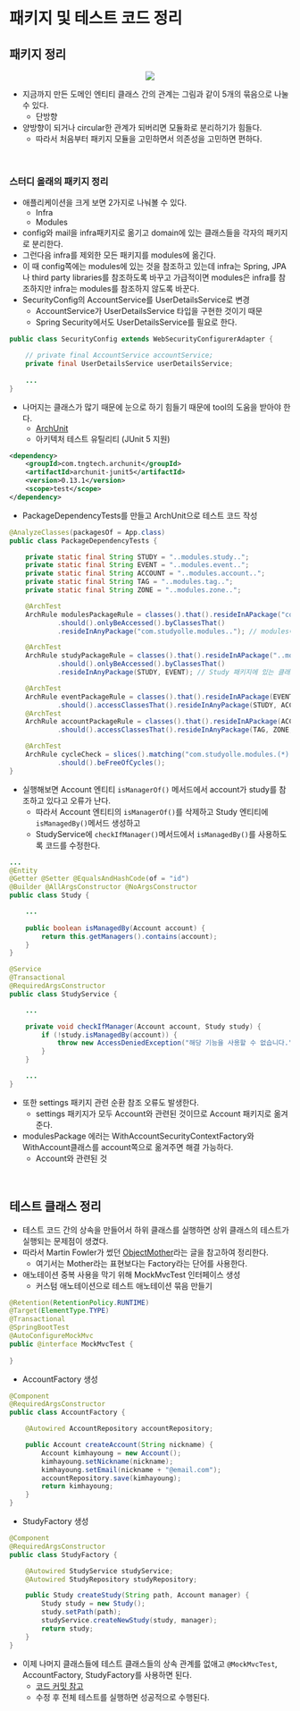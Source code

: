 # 패키지 및 테스트 코드 정리

## 패키지 정리
<p align="center"><img src = "https://github.com/qlalzl9/TIL/blob/master/Spring_SpringBoot/img/package_testCode_1.jpg"></p>

- 지금까지 만든 도메인 엔티티 클래스 간의 관계는 그림과 같이 5개의 묶음으로 나눌 수 있다.
    * 단방향
- 양방향이 되거나 circular한 관계가 되버리면 모듈화로 분리하기가 힘들다.
    * 따라서 처음부터 패키지 모듈을 고민하면서 의존성을 고민하면 편하다.
<br>

### 스터디 올래의 패키지 정리
- 애플리케이션을 크게 보면 2가지로 나눠볼 수 있다.
    * Infra
    * Modules
- config와 mail을 infra패키지로 옮기고 domain에 있는 클래스들을 각자의 패키지로 분리한다.
- 그런다음 infra를 제외한 모든 패키지를 modules에 옮긴다.
- 이 때 config쪽에는 modules에 있는 것을 참조하고 있는데 infra는 Spring, JPA나 third party libraries를 참조하도록 바꾸고 가급적이면 modules은 infra를 참조하지만 infra는 modules를 참조하지 않도록 바꾼다.
- SecurityConfig의 AccountService를 UserDetailsService로 변경
    * AccountService가 UserDetailsService 타입을 구현한 것이기 때문
    * Spring Security에서도 UserDetailsService를 필요로 한다.
```java
public class SecurityConfig extends WebSecurityConfigurerAdapter {

    // private final AccountService accountService;
    private final UserDetailsService userDetailsService;
    
    ...
}
```
- 나머지는 클래스가 많기 때문에 눈으로 하기 힘들기 때문에 tool의 도움을 받아야 한다.
    * [ArchUnit](https://www.archunit.org/)
    * 아키텍처 테스트 유틸리티 (JUnit 5 지원)
```xml
<dependency>
    <groupId>com.tngtech.archunit</groupId>
    <artifactId>archunit-junit5</artifactId>
    <version>0.13.1</version>
    <scope>test</scope>
</dependency>
```
- PackageDependencyTests를 만들고 ArchUnit으로 테스트 코드 작성
```java
@AnalyzeClasses(packagesOf = App.class)
public class PackageDependencyTests {

    private static final String STUDY = "..modules.study..";
    private static final String EVENT = "..modules.event..";
    private static final String ACCOUNT = "..modules.account..";
    private static final String TAG = "..modules.tag..";
    private static final String ZONE = "..modules.zone..";

    @ArchTest
    ArchRule modulesPackageRule = classes().that().resideInAPackage("com.studyolle.modules..")
            .should().onlyBeAccessed().byClassesThat()
            .resideInAnyPackage("com.studyolle.modules.."); // modules에 있는 건 modules에만 참조하도록 테스트

    @ArchTest
    ArchRule studyPackageRule = classes().that().resideInAPackage("..modules.study..")
            .should().onlyBeAccessed().byClassesThat()
            .resideInAnyPackage(STUDY, EVENT); // Study 패키지에 있는 클래스는 Event, Study에 들어있는 클래스에서만 사용한다.

    @ArchTest
    ArchRule eventPackageRule = classes().that().resideInAPackage(EVENT)
            .should().accessClassesThat().resideInAnyPackage(STUDY, ACCOUNT, EVENT); // Event패키지에 있는 클래스는 Study, Account, Event패키지에 들어있는 클래스를 사용한다.
    @ArchTest
    ArchRule accountPackageRule = classes().that().resideInAPackage(ACCOUNT)
            .should().accessClassesThat().resideInAnyPackage(TAG, ZONE, ACCOUNT); // Account패키지에 있는 클래스는 TAG, ZONE, ACCOUNT패키지에 들어있는 클래스를 사용한다.

    @ArchTest
    ArchRule cycleCheck = slices().matching("com.studyolle.modules.(*)..") // 각각의 모듈 간의 순환 참조 문제가 없는지 확인
            .should().beFreeOfCycles();
}
```
- 실행해보면 Account 엔티티 `isManagerOf()` 메서드에서 account가 study를 참조하고 있다고 오류가 난다.
    * 따라서 Account 엔티티의 `isManagerOf()`를 삭제하고 Study 엔티티에 `isManagedBy()`메서드 생성하고
    * StudyService에 `checkIfManager()`메서드에서 `isManagedBy()`를 사용하도록 코드를 수정한다.
```java
...
@Entity
@Getter @Setter @EqualsAndHashCode(of = "id")
@Builder @AllArgsConstructor @NoArgsConstructor
public class Study {

    ...
    
    public boolean isManagedBy(Account account) {
        return this.getManagers().contains(account);
    }
}
```
```java
@Service
@Transactional
@RequiredArgsConstructor
public class StudyService {

    ...

    private void checkIfManager(Account account, Study study) {
        if (!study.isManagedBy(account)) {
            throw new AccessDeniedException("해당 기능을 사용할 수 없습니다.");
        }
    }

    ...
}
```
- 또한 settings 패키지 관련 순환 참조 오류도 발생한다.
    * settings 패키지가 모두 Account와 관련된 것이므로 Account 패키지로 옮겨준다.
- modulesPackage 에러는 WithAccountSecurityContextFactory와 WithAccount클래스를 account쪽으로 옮겨주면 해결 가능하다.
    * Account와 관련된 것
<br>

## 테스트 클래스 정리
- 테스트 코드 간의 상속을 만들어서 하위 클래스를 실행하면 상위 클래스의 테스트가 실행되는 문제점이 생겼다.
- 따라서 Martin Fowler가 썼던 [ObjectMother](https://martinfowler.com/bliki/ObjectMother.html)라는 글을 참고하여 정리한다.
    * 여기서는 Mother라는 표현보다는 Factory라는 단어를 사용한다.
- 애노테이션 중복 사용을 막기 위해 MockMvcTest 인터페이스 생성
    * 커스텀 애노테이션으로 테스트 애노테이션 묶음 만들기
```java
@Retention(RetentionPolicy.RUNTIME)
@Target(ElementType.TYPE)
@Transactional
@SpringBootTest
@AutoConfigureMockMvc
public @interface MockMvcTest {
    
}
```
- AccountFactory 생성
```java
@Component
@RequiredArgsConstructor
public class AccountFactory {

    @Autowired AccountRepository accountRepository;

    public Account createAccount(String nickname) {
        Account kimhayoung = new Account();
        kimhayoung.setNickname(nickname);
        kimhayoung.setEmail(nickname + "@email.com");
        accountRepository.save(kimhayoung);
        return kimhayoung;
    }
}
```
- StudyFactory 생성
```java
@Component
@RequiredArgsConstructor
public class StudyFactory {

    @Autowired StudyService studyService;
    @Autowired StudyRepository studyRepository;

    public Study createStudy(String path, Account manager) {
        Study study = new Study();
        study.setPath(path);
        studyService.createNewStudy(study, manager);
        return study;
    }
}
```
- 이제 나머지 클래스들에 테스트 클래스들의 상속 관계를 없애고 `@MockMvcTest`, AccountFactory, StudyFactory를 사용하면 된다.
    * [코드 커밋 참고](https://github.com/qlalzl9/studyolle/commit/e0c2097c88ef76beb4bc23b8ce00aafc07b73725)
    * 수정 후 전체 테스트를 실행하면 성공적으로 수행된다.
<br>
